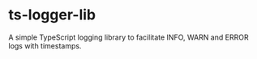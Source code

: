 # ts-logger-lib
A simple TypeScript logging library to facilitate INFO, WARN and ERROR logs with timestamps.

